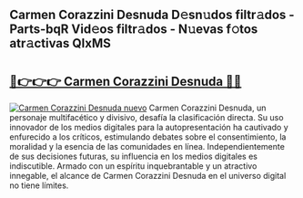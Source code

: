 ## Carmen Corazzini Desnuda D𝚎sn𝚞dos filtr𝚊dos - Parts-bqR Vid𝚎os filtr𝚊dos - N𝚞evas f𝚘tos atr𝚊ctivas QIxMS

# <h2><a href="http://mbay2r.tromn.icu/?c=Carmen+Corazzini+Desnuda">🔗👉👉👉 Carmen Corazzini Desnuda 🔗🔗</a></h2>

[![Carmen Corazzini Desnuda nuevo](https://i.imgur.com/pEAQMta.gif)](http://mbay2r.tromn.icu/?c=Carmen+Corazzini+Desnuda)
Carmen Corazzini Desnuda, un personaje multifacético y divisivo, desafía la clasificación directa. Su uso innovador de los medios digitales para la autopresentación ha cautivado y enfurecido a los críticos, estimulando debates sobre el consentimiento, la moralidad y la esencia de las comunidades en línea. Independientemente de sus decisiones futuras, su influencia en los medios digitales es indiscutible. Armado con un espíritu inquebrantable y un atractivo innegable, el alcance de Carmen Corazzini Desnuda en el universo digital no tiene límites.
